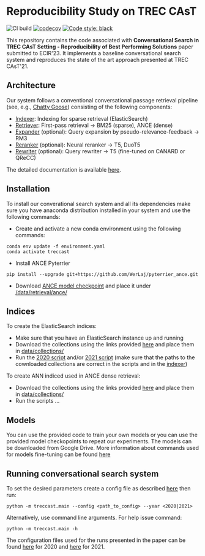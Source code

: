 # Reproducibility Study on TREC CAsT

![CI build](https://github.com/iai-group/trec-cast-2021/actions/workflows/python-package-conda.yaml/badge.svg)
[![codecov](https://codecov.io/gh/iai-group/trec-cast/branch/main/graph/badge.svg?token=4EZNRUV7B7)](https://codecov.io/gh/iai-group/trec-cast)
[![Code style: black](https://img.shields.io/badge/code%20style-black-000000.svg)](https://github.com/psf/black)

This repository contains the code associated with **Conversational Search in TREC CAsT Setting -
Reproducibility of Best Performing Solutions** paper submitted to ECIR'23. It implements a baseline conversational search system and reproduces the state of the art approach presented at TREC CAsT'21.

## Architecture

Our system follows a conventional conversational passage retrieval pipeline (see, e.g., [Chatty Goose](https://dl.acm.org/doi/10.1145/3404835.3462782)) consisting of the following components:

  * [Indexer](treccast/indexer): Indexing for sparse retrieval (ElasticSearch)
  * [Retriever](treccast/retriever): First-pass retrieval &#8594; BM25 (sparse), ANCE (dense)
  * [Expander](treccast/expander) (optional): Query expansion by pseudo-relevance-feedback &#8594; RM3
  * [Reranker](treccast/reranker) (optional): Neural reranker &#8594; T5, DuoT5
  * [Rewriter](treccast/rewriter) (optional): Query rewriter &#8594; T5 (fine-tuned on CANARD or QReCC)

The detailed documentation is available [here](data/README.md).

## Installation

To install our converational search system and all its dependencies make sure you have anaconda distribution installed in your system and use the following commands:
  - Create and activate a new conda environment using the following commands:
  ```
  conda env update -f environment.yaml
  conda activate treccast
  ```
  - Install ANCE Pyterrier 
  ```
  pip install --upgrade git+https://github.com/WerLaj/pyterrier_ance.git
  ```
  - Download [ANCE model checkpoint](https://webdatamltrainingdiag842.blob.core.windows.net/semistructstore/OpenSource/Passage_ANCE_FirstP_Checkpoint.zip) and place it under [/data/retrieval/ance/](/data/retrieval/ance/)


## Indices

To create the ElasticSearch indices:
  - Make sure that you have an ElasticSearch instance up and running
  - Download the collections using the links provided [here](data/README.md) and place them in [data/collections/](data/collections/)
  - Run the [2020 script](scripts/index/2020.sh) and/or [2021 script](scripts/index/2021.sh) (make sure that the paths to the cownloaded collections are correct in the scripts and in the [indexer](treccast/indexer/indexer.py))

To create ANN indiced used in ANCE dense retrieval:
  - Download the collections using the links provided [here](data/README.md) and place them in [data/collections/](data/collections/)
  - Run the scripts ...


## Models

You can use the provided code to train your own models or you can use the provided model checkopoints to repeat our experiments. The models can be downloaded from Google Drive. More information about commands used for models fine-tuning can be found [here](data/fine_tuning/README.md)


## Running conversational search system

To set the desired parameters create a config file as described [here](config/README.md) then run:

```
python -m treccast.main --config <path_to_config> --year <2020|2021>
```


Alternatively, use command line arguments. For help issue command:

```
python -m treccast.main -h
```

The configuration files used for the runs presented in the paper can be found [here](data/runs/2020/) for 2020 and [here](data/runs/2021/) for 2021.
